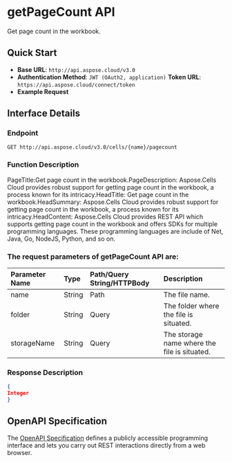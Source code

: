 # **getPageCount API**

Get page count in the workbook. 

## **Quick Start**

- **Base URL**: `http://api.aspose.cloud/v3.0`
- **Authentication Method**: `JWT (OAuth2, application)`  **Token URL**: `https://api.aspose.cloud/connect/token`
- **Example Request** 
<script src="https://gist.github.com/aspose-cells-cloud-gists/8a5b324fdf3e574dbd747c1a1e24b05d.js?file=Example30_GetPageCount.cs"></script>

## **Interface Details**

### **Endpoint** 

```
GET http://api.aspose.cloud/v3.0/cells/{name}/pagecount
```

### **Function Description**
PageTitle:Get page count in the workbook.PageDescription: Aspose.Cells Cloud provides robust support for getting page count in the workbook, a process known for its intricacy.HeadTitle: Get page count in the workbook.HeadSummary: Aspose.Cells Cloud provides robust support for getting page count in the workbook, a process known for its intricacy.HeadContent: Aspose.Cells Cloud provides REST API which supports getting page count in the workbook and offers SDKs for multiple programming languages. These programming languages are include of Net, Java, Go, NodeJS, Python, and so on.

### The request parameters of **getPageCount** API are: 

| Parameter Name | Type | Path/Query String/HTTPBody | Description | 
| :- | :- | :- |:- | 
|name|String|Path|The file name.|
|folder|String|Query|The folder where the file is situated.|
|storageName|String|Query|The storage name where the file is situated.|


### **Response Description**
```json
{
Integer
}
```

## OpenAPI Specification

The [OpenAPI Specification](https://reference.aspose.cloud/cells/#/WorkbookController/GetPageCount) defines a publicly accessible programming interface and lets you carry out REST interactions directly from a web browser.

